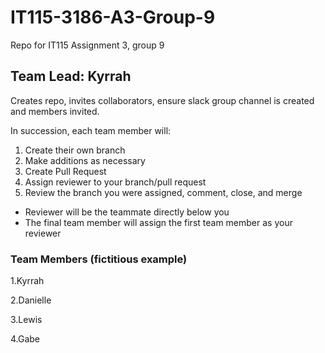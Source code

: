 # IT115-3186-A3-Group-9
Repo for IT115 Assignment 3, group 9

## Team Lead: Kyrrah
Creates repo, invites collaborators, ensure slack group channel is created and members invited.

In succession, each team member will:

1. Create their own branch
2. Make additions as necessary
3. Create Pull Request
4. Assign reviewer to your branch/pull request
5. Review the branch you were assigned, comment, close, and merge
- Reviewer will be the teammate directly below you
- The final team member will assign the first team member as your reviewer

### Team Members (fictitious example)
1.Kyrrah

2.Danielle

3.Lewis

4.Gabe
